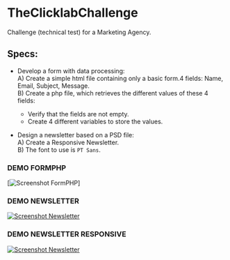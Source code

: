 # TheClicklabChallenge  
Challenge (technical test) for a Marketing Agency.  

## Specs:  
 - Develop a form with data processing:  
	A) Create a simple html file containing only a basic form.4 fields: Name, Email, Subject, Message.  
	B)  Create a php file, which retrieves the different values of these 4 fields:
	* Verify that the fields are not empty.  
	* Create 4 different variables to store the values.  
	
 - Design a newsletter based on a PSD file:  
 	A) Create a Responsive Newsletter.  
    B) The font to use is `PT Sans`.  
    
### DEMO FORMPHP

[![Screenshot FormPHP](https://i.gyazo.com/9865b42ae701933720071e5eaff265cb.gif)]

### DEMO NEWSLETTER  

[![Screenshot Newsletter](https://i.gyazo.com/7079d01e56f5e26af5cafdf9d699eddc.gif)](http://gyazo.com/7079d01e56f5e26af5cafdf9d699eddc)  

### DEMO NEWSLETTER RESPONSIVE  

[![Screenshot Newsletter](https://i.gyazo.com/397459afb21cd3d453e796491b35c4cc.gif)](https://gyazo.com/397459afb21cd3d453e796491b35c4cc)